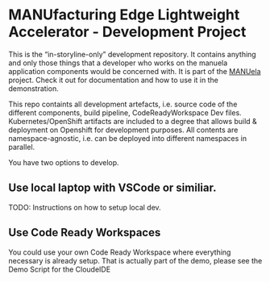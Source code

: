 # MANUfacturing Edge Lightweight Accelerator - Development Project

This is the “in-storyline-only” development repository. It contains anything and only those things that a developer who works on the manuela application components would be concerned with. It is part of the [MANUela](https://github.com/sa-mw-dach/manuela.git) project. Check it out for documentation and how to use it in the demonstration.

This repo containts all development artefacts, i.e. source code of the different components, build pipeline, CodeReadyWorkspace Dev files. Kubernetes/OpenShift artifacts are included to a degree that allows build & deployment on Openshift for development purposes. All contents are namespace-agnostic, i.e. can be deployed into different namespaces in parallel.

You have two options to develop.

## Use local laptop with VSCode or similiar.
TODO: Instructions on how to setup local dev.

## Use Code Ready Workspaces
You could use your own Code Ready Workspace where everything necessary is already setup.
That is actually part of the demo, please see the Demo Script for the CloudeIDE
